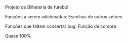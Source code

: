 Projeto de Bilheteria de futebol

Funções a serem adicionadas: Escolhas de outros setoes.

Funções que faltam consertar bug: Função de compra


Quase 100%
